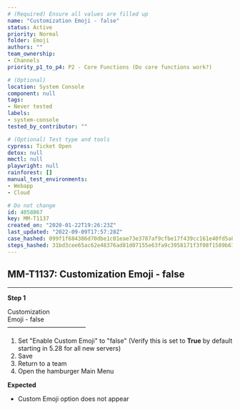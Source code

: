 ```yaml
---
# (Required) Ensure all values are filled up
name: "Customization Emoji - false"
status: Active
priority: Normal
folder: Emoji
authors: ""
team_ownership:
- Channels
priority_p1_to_p4: P2 - Core Functions (Do core functions work?)

# (Optional)
location: System Console
component: null
tags:
- Never tested
labels:
- system-console
tested_by_contributor: ""

# (Optional) Test type and tools
cypress: Ticket Open
detox: null
mmctl: null
playwright: null
rainforest: []
manual_test_environments:
- Webapp
- Cloud

# Do not change
id: 4058867
key: MM-T1137
created_on: "2020-01-22T19:26:23Z"
last_updated: "2022-09-09T17:57:28Z"
case_hashed: 099f1f684386d70dbe1c01eae73e3787af9cfbe17f439cc161e40fd5a8fc60e4fda7c151f922c50aba3ddc82bbd41f64
steps_hashed: 31bd3cee65ac62e48376ad81d07155e63fa9c3958171f3f08f1589b67788f329fc86e8e1db26c3733ac93f95b071950f
---
```


<!-- (Auto-generated) Based on frontmatter's "key" and "name" -->

## MM-T1137: Customization Emoji - false

---

**Step 1**

Customization\
Emoji - false\
–––––––––––––––––––––––––

1. Set "Enable Custom Emoji" to "false" (Verify this is set to **True** by default starting in 5.28 for all new servers)
2. Save
3. Return to a team
4. Open the hamburger Main Menu

**Expected**

- Custom Emoji option does not appear
